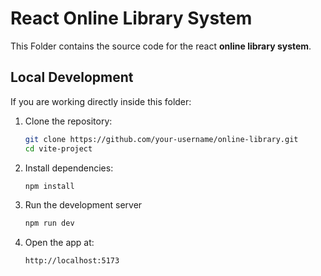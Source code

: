 # React Online Library System

This Folder contains the source code for the react **online library system**.

## Local Development

If you are working directly inside this folder:

1. Clone the repository:
   ```bash
   git clone https://github.com/your-username/online-library.git
   cd vite-project

2. Install dependencies:
   ```bash
   npm install

3. Run the development server
   ```bash
   npm run dev

4. Open the app at:
   ```bash
   http://localhost:5173
